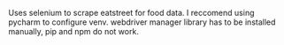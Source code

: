 Uses selenium to scrape eatstreet for food data. I reccomend using pycharm to configure venv. webdriver manager library has to be installed manually, pip and npm do not work.
